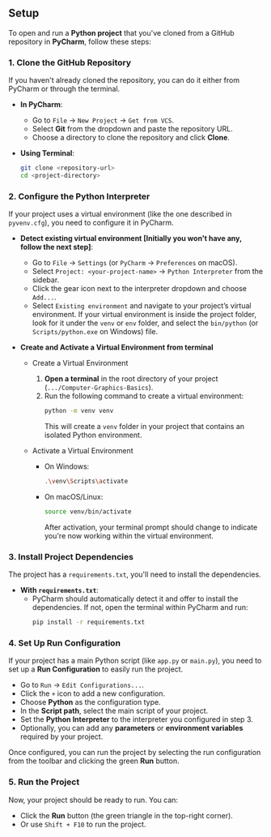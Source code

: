 
## Setup
To open and run a **Python project** that you've cloned from a GitHub repository in **PyCharm**, follow these steps:

### 1. **Clone the GitHub Repository**
If you haven't already cloned the repository, you can do it either from PyCharm or through the terminal.

- **In PyCharm**:
  - Go to `File` → `New Project` → `Get from VCS`.
  - Select **Git** from the dropdown and paste the repository URL.
  - Choose a directory to clone the repository and click **Clone**.

- **Using Terminal**:
  ```bash
  git clone <repository-url>
  cd <project-directory>
  ```

### 2. **Configure the Python Interpreter**
   If your project uses a virtual environment (like the one described in `pyvenv.cfg`), you need to configure it in PyCharm.

   - **Detect existing virtual environment [Initially you won't have any, follow the next step]**:
     - Go to `File` → `Settings` (or `PyCharm` → `Preferences` on macOS).
     - Select `Project: <your-project-name>` → `Python Interpreter` from the sidebar.
     - Click the gear icon next to the interpreter dropdown and choose `Add...`.
     - Select `Existing environment` and navigate to your project’s virtual environment. If your virtual environment is inside the project folder, look for it under the `venv` or `env` folder, and select the `bin/python` (or `Scripts/python.exe` on Windows) file.
     
   - **Create and Activate a Virtual Environment from terminal**
     - Create a Virtual Environment
       1. **Open a terminal** in the root directory of your project (`.../Computer-Graphics-Basics`).
       2. Run the following command to create a virtual environment:
          ```bash
          python -m venv venv
          ```
          This will create a `venv` folder in your project that contains an isolated Python environment.
 
     - Activate a Virtual Environment
       - On Windows:
         ```bash
         .\venv\Scripts\activate
         ```
       - On macOS/Linux:
         ```bash
         source venv/bin/activate
         ```

         After activation, your terminal prompt should change to indicate you're now working within the virtual environment.

### 3. **Install Project Dependencies**
   The project has a `requirements.txt`, you'll need to install the dependencies.

   - **With `requirements.txt`**:
     - PyCharm should automatically detect it and offer to install the dependencies. If not, open the terminal within PyCharm and run:
       ```bash
       pip install -r requirements.txt
       ```

### 4. **Set Up Run Configuration**
   If your project has a main Python script (like `app.py` or `main.py`), you need to set up a **Run Configuration** to easily run the project.

   - Go to `Run` → `Edit Configurations...`.
   - Click the `+` icon to add a new configuration.
   - Choose **Python** as the configuration type.
   - In the **Script path**, select the main script of your project.
   - Set the **Python Interpreter** to the interpreter you configured in step 3.
   - Optionally, you can add any **parameters** or **environment variables** required by your project.
   
   Once configured, you can run the project by selecting the run configuration from the toolbar and clicking the green **Run** button.

### 5. **Run the Project**
   Now, your project should be ready to run. You can:
   - Click the **Run** button (the green triangle in the top-right corner).
   - Or use `Shift + F10` to run the project.

